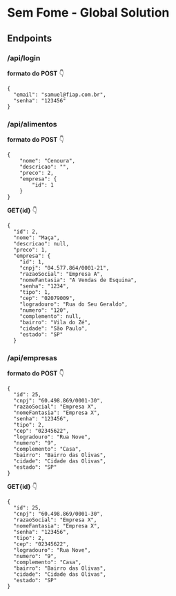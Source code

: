 # Sem Fome - Global Solution

## Endpoints 

### /api/login 

**formato do POST** 👇

````
{
  "email": "samuel@fiap.com.br",
  "senha": "123456"
}
````

### /api/alimentos

**formato do POST** 👇

````
{
	"nome": "Cenoura",
	"descricao": "",
	"preco": 2,
	"empresa": {
		"id": 1
	}
}
````

**GET{id}** 👇

````
{
  "id": 2,
  "nome": "Maça",
  "descricao": null,
  "preco": 1,
  "empresa": {
    "id": 1,
    "cnpj": "04.577.864/0001-21",
    "razaoSocial": "Empresa A",
    "nomeFantasia": "A Vendas de Esquina",
    "senha": "1234",
    "tipo": 1,
    "cep": "02079009",
    "logradouro": "Rua do Seu Geraldo",
    "numero": "120",
    "complemento": null,
    "bairro": "Vila do Zé",
    "cidade": "São Paulo",
    "estado": "SP"
  }
````

### /api/empresas

**formato do POST** 👇

````
{
  "id": 25,
  "cnpj": "60.498.869/0001-30",
  "razaoSocial": "Empresa X",
  "nomeFantasia": "Empresa X",
  "senha": "123456",
  "tipo": 2,
  "cep": "02345622",
  "logradouro": "Rua Nove",
  "numero": "9",
  "complemento": "Casa",
  "bairro": "Bairro das Olivas",
  "cidade": "Cidade das Olivas",
  "estado": "SP"
}
````

**GET{id}** 👇

````
{
  "id": 25,
  "cnpj": "60.498.869/0001-30",
  "razaoSocial": "Empresa X",
  "nomeFantasia": "Empresa X",
  "senha": "123456",
  "tipo": 2,
  "cep": "02345622",
  "logradouro": "Rua Nove",
  "numero": "9",
  "complemento": "Casa",
  "bairro": "Bairro das Olivas",
  "cidade": "Cidade das Olivas",
  "estado": "SP"
}
````

